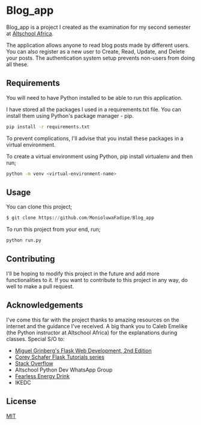 # Blog_app

Blog_app is a project I created as the examination for my second semester at [Altschool Africa](https://altschoolafrica.com/).

The application allows anyone to read blog posts made by different users. You can also register as a new user to Create, Read, Update, and Delete your posts. The authentication system setup prevents non-users from doing all these. 

## Requirements


You will need to have Python installed to be able to run this application.

I have stored all the packages I used in a requirements.txt file. You can install them using Python's package manager - pip.

```bash
pip install -r requirements.txt

```
To prevent complications, I'll advise that you install these packages in a virtual environment. 

To create a virtual environment using Python, pip install virtualenv and then run;
```bash
python -m venv <virtual-environment-name>

```


## Usage
You can clone this project;

```python
$ git clone https://github.com/MonioluwaFadipe/Blog_app

```
To run this project from your end, run;
```bash
python run.py

```


## Contributing
I'll be hoping to modify this project in the future and add more functionalities to it. If you want to contribute to this project in any way, do well to make a pull request.


## Acknowledgements
I've come this far with the project thanks to amazing resources on the internet and the guidance I've received. A big thank you to Caleb Emelike (the Python instructor at Altschool Africa) for the explanations during classes.
Special S/O to:
- [Miguel Grinberg's Flask Web Development, 2nd Edition](https://www.oreilly.com/library/view/flask-web-development/9781491991725/)
- [Corey Schafer Flask Tutorials series](https://youtube.com/playlist?list=PL-osiE80TeTs4UjLw5MM6OjgkjFeUxCYH)
- [Stack Overflow](https://stackoverflow.com/)
- Altschool Python Dev WhatsApp Group
- [Fearless Energy Drink](https://www.ritefoodsltd.com/fearless-energy-drinks/)
- IKEDC

## License
[MIT](https://choosealicense.com/licenses/mit/)
